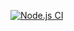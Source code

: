 [![Node.js CI](https://github.com/Moriti-Ramolefo/bootcamp-terminal-test/actions/workflows/node.js.yml/badge.svg)](https://github.com/Moriti-Ramolefo/bootcamp-terminal-test/actions/workflows/node.js.yml)
